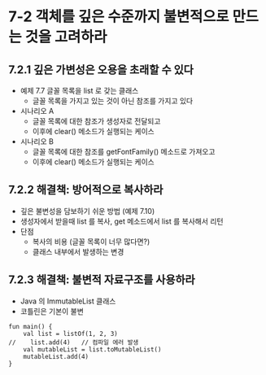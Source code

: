 # 7-2 객체를 깊은 수준까지 불변적으로 만드는 것을 고려하라

## 7.2.1 깊은 가변성은 오용을 초래할 수 있다
* 예제 7.7 글꼴 목록을 list 로 갖는 클래스
	* 글꼴 목록을 가지고 있는 것이 아닌 참조를 가지고 있다
* 시나리오 A
	* 글꼴 목록에 대한 참조가 생성자로 전달되고
	* 이후에 clear() 메소드가 실행되는 케이스
* 시나리오 B
	* 글꼴 목록에 대한 참조를 getFontFamily() 메소드로 가져오고
	* 이후에 clear() 메소드가 실행되는 케이스

## 7.2.2 해결책: 방어적으로 복사하라
* 깊은 불변성을 담보하기 쉬운 방법 (예제 7.10)
* 생성자에서 받을때 list 를 복사, get 메소드에서 list 를 복사해서 리턴
* 단점
	* 복사의 비용 (글꼴 목록이 너무 많다면?)
	* 클래스 내부에서 발생하는 변경

## 7.2.3 해결책: 불변적 자료구조를 사용하라
* Java 의 ImmutableList 클래스
* 코틀린은 기본이 불변

```
fun main() {
    val list = listOf(1, 2, 3)
//    list.add(4)   // 컴파일 에러 발생
    val mutableList = list.toMutableList()
    mutableList.add(4)
}
```
